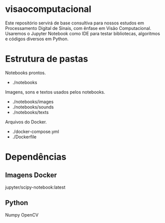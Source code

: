 # visaocomputacional

Este repositório servirá de base consultiva para nossos estudos em Processamento Digital de Sinais, com ênfase em Visão Computacional. Usaremos o Jupyter Notebook como IDE para testar bibliotecas, algoritmos e códigos diversos em Python.

# Estrutura de pastas

Notebooks prontos.

* ./notebooks

Imagens, sons e textos usados pelos notebooks.

* ./notebooks/images
* ./notebooks/sounds
* ./notebooks/texts

Arquivos do Docker.

* ./docker-compose.yml
* ./Dockerfile

# Dependências

## Imagens Docker
jupyter/scipy-notebook:latest

## Python
Numpy
OpenCV